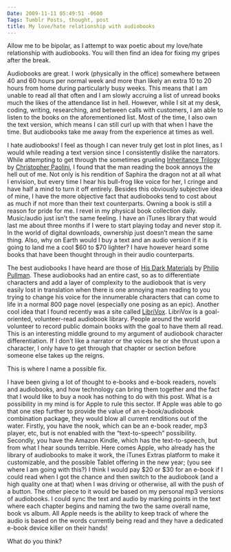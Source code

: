 ```yaml
---
Date: 2009-11-11 05:49:51 -0600
Tags: Tumblr Posts, thought, post
title: My love/hate relationship with audiobooks 
---
```


Allow me to be bipolar, as I attempt to wax poetic about my love/hate relationship with audiobooks. You will then find an idea for fixing my gripes after the break.

Audiobooks are great. I work (physically in the office) somewhere between 40 and 60 hours per normal week and more than likely an extra 10 to 20 hours from home during particularly busy weeks. This means that I am unable to read all that often and I am slowly accruing a list of unread books much the likes of the attendance list in hell. However, while I sit at my desk, coding, writing, researching, and between calls with customers, I am able to listen to the books on the aforementioned list. Most of the time, I also own the text version, which means I can still curl up with that when I have the time. But audiobooks take me away from the experience at times as well.

I hate audiobooks! I feel as though I can never truly get lost in plot lines, as I would while reading a text version since I consistently dislike the narrators. While attempting to get through the sometimes grueling [Inheritance Trilogy](http://en.wikipedia.org/wiki/Inheritance_Cycle) by [Christopher Paolini](http://en.wikipedia.org/wiki/Christopher_Paolini), I found that the man reading the book annoys the hell out of me. Not only is his rendition of Saphira the dragon not at all what I envision, but every time I hear his bull-frog like voice for her, I cringe and have half a mind to turn it off entirely. Besides this obviously subjective idea of mine, I have the more objective fact that audiobooks tend to cost about as much if not more than their text counterparts. Owning a book is still a reason for pride for me. I revel in my physical book collection daily. Music/audio just isn’t the same feeling. I have an iTunes library that would last me about three months if I were to start playing today and never stop it. In the world of digital downloads, ownership just doesn’t mean the same thing. Also, why on Earth would I buy a text and an audio version if it is going to land me a cool $60 to $70 lighter? I have however heard some books that have been thought through in their audio counterparts.

The best audiobooks I have heard are those of [His Dark Materials](http://en.wikipedia.org/wiki/His_Dark_Materials) by [Philip Pullman](http://en.wikipedia.org/wiki/Philip_Pullman). These audiobooks had an entire cast, so as to differentiate characters and add a layer of complexity to the audiobook that is very easily lost in translation when there is one annoying man reading to you trying to change his voice for the innumerable characters that can come to life in a normal 800 page novel (especially one posing as an epic). Another cool idea that I found recently was a site called [LibriVox](http://librivox.org). LibriVox is a goal-oriented, volunteer-read audiobook library. People around the world volunteer to record public domain books with the goal to have them all read. This is an interesting middle ground to my argument of audiobook character differentiation. If I don’t like a narrator or the voices he or she thrust upon a character, I only have to get through that chapter or section before someone else takes up the reigns.

This is where I name a possible fix.

I have been giving a lot of thought to e-books and e-book readers, novels and audiobooks, and how technology can bring them together and the fact that I would like to buy a nook has nothing to do with this post. What is a possibility in my mind is for Apple to rule this sector. If Apple was able to go that one step further to provide the value of an e-book/audiobook combination package, they would blow all current renditions out of the water. Firstly, you have the nook, which can be an e-book reader, mp3 player, etc, but is not enabled with the “text-to-speech” possibility. Secondly, you have the Amazon Kindle, which has the text-to-speech, but from what I hear sounds terrible. Here comes Apple, who already has the library of audiobooks to make it work, the iTunes Extras platform to make it customizable, and the possible Tablet offering in the new year; (you see where I am going with this?) I think I would pay $20 or $30 for an e-book if I could read when I got the chance and then switch to the audiobook (and a high quality one at that) when I was driving or otherwise, all with the push of a button. The other piece to it would be based on my personal mp3 versions of audiobooks. I could sync the text and audio by marking points in the text where each chapter begins and naming the two the same overall name, book vs album. All Apple needs is the ability to keep track of where the audio is based on the words currently being read and they have a dedicated e-book device killer on their hands!

What do you think?
